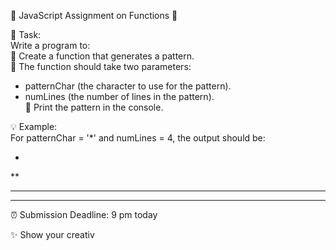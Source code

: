 🌟 JavaScript Assignment on Functions 🌟  

📝 Task:  
Write a program to:  
⿡ Create a function that generates a pattern.  
⿢ The function should take two parameters:  
   - patternChar (the character to use for the pattern).  
   - numLines (the number of lines in the pattern).  
⿣ Print the pattern in the console.  

💡 Example:  
For patternChar = '*' and numLines = 4, the output should be:  

*
**
***
****

⏰ Submission Deadline: 9 pm today  

✨ Show your creativ